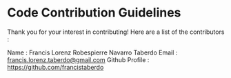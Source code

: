 # Code Contribution Guidelines

Thank you for your interest in contributing! Here are a list of the contributors :

Name : Francis Lorenz Robespierre Navarro Taberdo
Email : francis.lorenz.taberdo@gmail.com
Github Profile : https://github.com/francistaberdo
